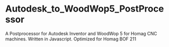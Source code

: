 # Autodesk_to_WoodWop5_PostProcessor
A Postprocessor for Autodesk Inventor and WoodWop 5 for Homag CNC machines. Written in Javascript. Optimized for Homag BOF 211
